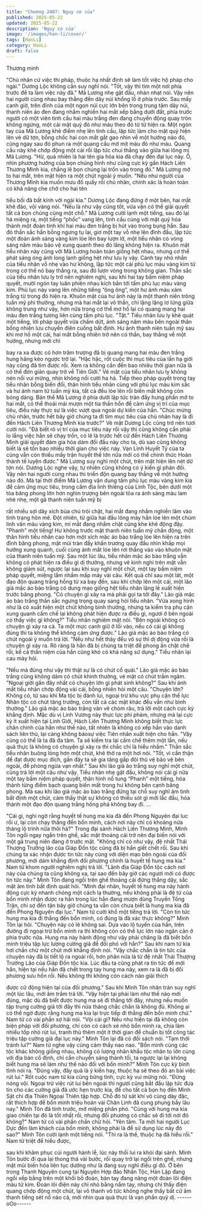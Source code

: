 ```yaml
---
title: "Chương 2407: Nguy cơ của"
published: 2025-05-22
updated: 2025-05-22
description: 'Nguy cơ của'
image: '/images/han-li/cover/'
tags: [HanLi]
category: HanLi
draft: false
---
```


Thương minh

"Chủ nhân cứ việc thi pháp, thuộc hạ nhất định sẽ làm tốt việc hộ
pháp cho ngài." Dương Lộc không cần suy nghĩ nói.
"Tốt, vậy thì tìm một nơi phía trước để ta làm việc này đã." Mã
Lương nhẹ gật đầu, nhàn nhạt nói.
Vậy nên hai người cùng nhau bay thẳng đến dãy núi khổng lồ ở
phía trước.
Sau mấy canh giờ, trên đỉnh của một ngọn núi cực lớn bên trong
trung tâm dãy núi, thanh niên áo đen đang nhắm nghiền hai mắt
xếp bằng dưới đất, phía trước người có một viên tinh cầu hai màu
trắng đen đang chuyển động quay tròn không ngừng, một cái mặt
quỷ đỏ như máu theo đó từ từ hiện ra.
Một ngón tay của Mã Lương khẽ điểm nhẹ lên tinh cầu, lập tức
làm cho mặt quỷ hiện lên vẻ dữ tợn, bỗng chốc hai con mắt gắt
gao nhìn về một hướng nào đó, cũng ngay sau đó phun ra một
quang cầu mờ mịt màu đỏ như máu.
Quang cầu này khẽ chớp động một cái rồi lập tức chui thẳng vào
giữa hai lông mi Mã Lương.
"Hừ, quả nhiên là hai tên gia hỏa kia đã chạy đến đại lục này. Ồ,
nhìn phương hướng của bọn chúng hình như cũng cực kỳ gần
Hách Liên Thương Minh kia, chẳng lẽ bọn chúng lại trốn vào
trong đó." Mã Lương mở to hai mắt, trên mặt hiện ra một chút
ngoài ý muốn.
"Nếu như người của Thương Minh kia muốn mưu đồ quấy rối chủ
nhân, chính xác là hoàn toàn có khả năng che chở cho hai tên

tiểu bối đã bất kính với ngài kia." Dương Lộc đang đứng ở một
bên, hai mắt khẽ đảo, vội vàng nói.
"Nếu là như vậy cũng tốt, vừa vặn có thể giải quyết tất cả bọn
chúng cùng một chỗ." Mã Lương cười lạnh một tiếng, sau đó lại
há miệng ra, một tiếng “phốc” vang lên, tinh cầu cùng với mặt quỷ
hóa thành một đoàn tinh khí hai màu đen trắng bị hút vào trong
bụng hắn.
Sau đó thần sắc hắn bỗng ngưng tụ lại, giơ một tay vỗ nhẹ lên
đỉnh đầu, lập tức một đoàn ánh sáng vàng kim lóe lên bay lượn
lờ, một tiểu nhân có vòng sáng năm màu bảo vệ xung quanh theo
đó lăng không hiện ra.
Khuôn mặt tiểu nhân này cũng với Mã Lương hoàn toàn giống hệt
nhau, nhưng cơ thể phát sáng óng ánh long lanh giống hệt như
lưu ly vậy. Cánh tay nhỏ nhắn của tiểu nhân vỗ nhẹ vào hư
không, lập tức một cái phù lục màu vàng kim từ trong cơ thể nó
bay thẳng ra, sau đó lượn vòng trong không gian.
Thần sắc của tiểu nhân lưu ly trở nên nghiêm nghị, sau khi hai tay
bấm niệm pháp quyết, mười ngón tay luân phiên nhau kích bắn
tới tấm phù lục màu vàng kim.
Phù lục này vang lên những tiếng “ông ông”, một hư ảnh màu
xám trắng từ trong đó hiện ra.
Khuôn mặt của hư ảnh này là một thanh niên trông tuấn mỹ phi
thường, nhưng mà hai mắt lại vô thần, chỉ lặng lặng lơ lửng giữa
không trung như vậy, hơn nữa trong cơ thể mơ hồ lại có quang
mang hai màu đen trắng tương liên cùng tấm phù lục.
"Tật."
Tiểu nhân lưu ly khẽ quát một tiếng, lời pháp quyết vừa chấm dứt,
ánh sáng năm màu bên ngoài thân bỗng nhiên lưu chuyển điên
cuồng bất định.
Hư ảnh thanh niên tuấn mỹ sau khi mơ hồ một cái, hai mắt bỗng
nhiên trở nên có thần, bay thẳng về một hướng, nhưng mới chỉ

bay ra xa được có hơn trăm trượng đã bị quang mang hai màu
đen trắng hung hăng kéo ngược trở lại.
"Hặc hặc, rốt cuộc thì mục tiêu của lần hạ giới này cũng đã tìm
được rồi. Xem ra không cần đến bao nhiêu thời gian nữa là có thể
đơn giản quay trở về Tiên Giới." Vẻ mặt của tiểu nhân lưu ly
không nén nổi vui mừng, nhịn không nổi cười ha hả.
Tiếp theo pháp quyết trong tay tiểu nhân bỗng biến đổi, thân hình
tiểu nhân cùng với phù lục màu kim sắc và hư ảnh nam tử tuấn
mỹ kia, tất cả đều lóe lên rồi biến mất không còn bóng dáng.
Bản thể Mã Lương ở phía dưới lập tức tràn đầy hưng phấn mở to
hai mắt, có thể thoải mái mượn một tia thần hồn để cảm ứng vị trí
của mục tiêu, điều này thực sự là việc vượt qua ngoài dự kiến
của hắn.
"Chúc mừng chủ nhân, trước hết bây giờ chúng ta đi tìm mục tiêu
của chủ nhân hay là đi đến Hách Liên Thương Minh kia trước?"
Vẻ mặt Dương Lộc cũng trở nên tươi cười nói.
"Đã biết rõ vị trí của mục tiêu này rồi vậy thì cũng không cần phải
lo lắng việc hắn sẽ chạy trốn, có lẽ là trước hết cứ đến Hách Liên
Thương Minh giải quyết đám gia hỏa dám đối đầu này cho ta, dù
sao cũng không biết là sẽ tốn bao nhiêu thời gian cho việc này.
Vạn Linh Huyết Tỷ của ta cũng vẫn còn thiếu mấy trận huyết thế
lớn nữa mới có thể chính thức
Hoàn thành tế luyện được." Mã Lương suy nghĩ một chút, trên
mặt hiện lên nét dữ tợn nói.
Dương Lộc nghe vậy, tự nhiên cũng không có ý kiến gì phản đối.
Vậy nên hai người cùng nhau thi triển độn quang bay thẳng về
một hướng nào đó.
Mà tại thời điểm Mã Lương vận dụng tấm phù lục màu vàng kim
kia để cảm ứng mục tiêu, trong cấm địa linh thiêng của Linh Tộc,
bên dưới một tòa băng phong lớn hơn nghìn trượng bên ngoài
tỏa ra ánh sáng màu lam nhè nhẹ, một gã thanh niên tuấn mỹ bị

rất nhiều sợi dây xích bùa chú trói chặt, hai mắt đang nhắm
nghiền lâm vào tình trạng hôn mê.
Đột nhiên, từ giữa hai đầu lông mày hắn lóe lên một chùm linh
văn màu vàng kim, mí mắt đang nhắm chặt cũng khe khẽ động
đậy.
"Phanh" một tiếng!
Hư không trước mặt thanh niên tuấn mỹ chấn động, một thân
hình tiểu nhân cao hơn một xích mặc áo bào trắng lóe lên hiện ra
trên đỉnh băng phong, mặt mũi tràn đầy khẩn trương quay đầu
nhìn khắp mọi hướng xung quanh, cuối cùng ánh mắt lóe lên rơi
thẳng vào vào khuôn mặt của thanh niên tuấn mỹ.
Sau một lúc lâu, tiểu nhân mặc áo bào trắng vẫn không có phát
hiện ra điều gì dị thường, nhưng vẻ kinh nghi trên mặt vẫn không
giảm sút, ngược lại sau khi suy nghĩ một chút, một tay bấm niệm
pháp quyết, miệng lẩm nhẩm mấp máy vài câu.
Kết quả chỉ sau một lát, một đạo độn quang trắng hồng từ xa bay
đến, sau khi chớp lên một cái, một lão giả mặc áo bào trắng có
dung mạo giống hệt tiểu nhân lặng lẽ xuất hiện trước băng phong.
"Có chuyện gì xảy ra mà phải gọi ta tới đây." Lão giả mặc áo bào
trắng thần sắc ngưng trọng quay sang hỏi tiểu nhân.
"Vừa xong hình như là có xuất hiện một chút không bình thường,
nhưng ta kiểm tra phụ cận xung quanh cấm chế lại không phát
hiện được ra điều gì, ngươi ở bên ngoài có thấy việc gì không?"
Tiểu nhân nghiêm mặt nói.
"Bên ngoài không có chuyện gì xảy ra cả. Ta một mực canh giữ ở
lối vào, nếu có cái gì không đúng thì ta không thể không cảm ứng
được." Lão giả mặc áo bào trắng có chút ngoài ý muốn trả lời.
"Nếu như hết thảy đều vô sự thì dị động vừa rồi là chuyện gì xảy
ra. Rõ ràng là hắn đã bị chúng ta triệt để phong ấn chặt chẽ rồi,
kể cả thần niệm của hắn cũng khó có khả năng sử dụng." Tiểu
nhân lại cau mày hỏi.

"Nếu mà đúng như vậy thì thật sự là có chút cổ quái." Lão giả
mặc áo bào trắng cũng không dám có chút khinh thường, vẻ mặt
có chút trầm ngâm.
"Ngoại giới gần đây nhất có chuyện lớn gì phát sinh không?" Sau
khi ánh mắt tiểu nhân chớp động vài cái, bỗng nhiên hỏi một câu.
"Chuyện lớn? Không có, từ sau khi Ma tộc bị đánh lui, ngoại trừ
khu vực phụ cận thế lực Nhân tộc có chút tăng trưởng, còn tất cả
các mặt khác đều vẫn như bình thường." Lão giả mặc áo bào
trắng vân vê chòm râu, trả lời một cách cực kỳ khẳng định.
Mặc dù vị Linh Vương này thực lực phi phàm, nhưng mà lại cực
kỳ ít xuất hiện tại Linh Giới, Hách Liên Thương Minh không biết
thực lực chân chính của hắn như thế nào, tất nhiên là không có
xếp hắn vào danh sách liên thủ, lại càng không báosự việc Tiên
nhân xuất hiện cho hắn.
"Vậy cũng có thể là ta đã đa tâm. Ta sẽ kiểm tra lại cấm chế thêm
một lần, nếu quả thực là không có chuyện gì xảy ra thì chắc chỉ là
hiểu nhầm." Thần sắc tiểu nhân buông lỏng hơn một chút, khẽ
thở ra một hơi nói.
"Tốt, vì cẩn thận để đạt được mục đích, gần đây ta sẽ gia tăng
gấp đôi thủ vệ bảo vệ bên ngoài, để phòng ngừa vạn nhất." Sau
khi lão giả áo trắng suy nghĩ một chút, cũng trả lời một câu như
vậy.
Tiểu nhân nhẹ gật đầu, không nói cái gì nữa một tay bấm niệm
pháp quyết, thân hình nổ tung “Phanh” một tiếng, hóa thành từng
điểm bạch quang biến mất trong hư không bên cạnh băng phong.
Mà sau khi lão giả mặc áo bào trắng đứng tại chỗ suy nghĩ âm
tình bất định một chút, cảm thấy thật sự không có thiếu sót gì mới
lắc đầu, hóa thành một đạo độn quang trắng hồng phá không bay
đi.
…

"Cái gì, nghi ngờ rằng huyết tế hung ma kia đã đến Phong
Nguyên đại luc rồi ư, lại còn chạy thẳng đến bổn minh, cách nơi
này chỉ có khoảng nửa tháng lộ trình nữa thôi hả?" Trong đại
sảnh Hách Liên Thương Minh, Minh Tôn ngồi ngay ngắn trên ghế,
sắc mặt thoáng cái trở nên đại biến nói với một gã trung niên
đang ở trước mặt.
"Không chỉ có như vậy, đệ nhất Thái Thượng Trưởng lão của
Giáp Đồn tộc cũng đã bị hắn giết chết rồi. Sau khi chúng ta xác
nhận được tin tức này cùng với diện mạo bên ngoài của đối
phương, mới dám khẳng định đối phương chính là huyết tế hung
ma kia." Nam tử khom người nghiêm nghị trả lời.
"Lãnh địa Giáp Đồn tộc cách nơi này của chúng ta cũng không xa,
tại sao đến bây giờ các ngươi mới có được tin tức này." Minh Tôn
đang ngồi trên ghế thoáng cái đứng thẳng dậy, sắc mặt âm tình
bất định quát hỏi.
"Minh đại nhân, huyết tế hung ma này hành động cực kỳ nhanh
chóng một cách lạ thường, nếu không phải là đệ tử của bổn minh
nhận được ra hắn trong lúc hắn đang mượn dùng Truyền Tống
Trận, chỉ sợ đến tận bây giờ chúng ta vẫn còn chưa biết là hung
ma kia đã đến Phong Nguyên đại lục." Nam tử cười khổ một tiếng
trả lời.
"Còn tin tức hung ma kia đi thẳng đến bổn minh, có đúng là đã
xác thực không?" Minh Tôn lại hỏi.
"Chuyện này có lẽ không sai. Dựa vào lộ tuyến của hắn, trên
đường đi ngoại trừ bổn minh ra thì không còn có thế lực lớn nào
ngăn cản ở phía trước nữa. Hung ma này hành động như vậy
phải chăng là đã biết bổn minh triệu tập lực lượng cường giả để
đối phó với hắn?" Sau khi nam tử kia hơi chần chừ một chút mới
khẳng định nói.
"Vậy chắc chắn là tin tức của chuyện này đã bị tiết lộ ra ngoài rồi,
hơn phân nửa là từ đệ nhất Thái Thượng Trưởng Lão của Giáp
Đồn tộc kia. Lúc đầu ta cũng phát ra tin tức để mời hắn, hiện tại
nếu hắn đã chết trong tay hung ma này, xem ra là đã bị đối
phương sưu hồn rồi. Nếu không thì không còn cách nào giải thích

được cử động hiện tại của đối phương." Sau khi Minh Tôn nhăn
trán suy nghĩ một lúc lâu, mới âm trầm trả lời.
"Vậy hiện tại phải làm như thế nào mới đúng, mặc dù đã biết
được hung ma sẽ đi thẳng tới đây, nhưng nếu muốn tập trung
cường giả tới đây thì nửa tháng chắc chắn là không đủ. Không ai
có thể ngờ được rằng hung ma kia lại trực tiếp đi thẳng đến bổn
minh chứ." Nam tử có vài phần sợ hãi nói.
"Vội cái gì? Nếu như hiện tại đã không còn biện pháp với đối
phương, chỉ còn có cách xé nhỏ bổn minh ra, chia làm nhiều tốp
nhỏ rút lui, tranh thủ thêm một ít thời gian để chuẩn bị tốt công tác
triệu tập cường giả đại lục này." Minh Tôn lại đã có đối sách nói.
"Tạm thời tránh lui?" Nam tử nghe vậy cũng cảm thấy nao nao.
"Bổn minh cùng các tộc khác không giống nhau, không có lượng
nhân khẩu tộc nhân to lớn cùng với địa bàn cố định, chỉ cần
chuyển sáng thành tối, ta ngược lại lại không biết hung ma sẽ làm
như thế nào đối với bổn minh?" Minh Tôn cực kỳ bình tĩnh nói ra.
"Đúng vậy, đây quả là ý kiến hay, thuộc hạ sẽ theo đó an bài việc
rút lui." Rốt cuộc nam tử kia cũng bừng tỉnh, cực kỳ vui mừng nói.
"Đừng nóng vội. Ngoại trừ việc rút lui bên ngoài thì ngươi cũng
bắt đầu lập tức đưa tin cho các cường giả đã ước hẹn trước kia,
để cho tất cả bọn họ đến Minh Sát chi địa Thiên Ngoại Thiên tập
hợp. Chỗ đó tử sát khí vô cùng dày đặc, rất thích hợp để bổn
minh triệu hoán vài Chân Linh đã cung phụng bấy lâu nay." Minh
Tôn đã tính trước, mở miệng phân phó.
"Cùng với hung ma kia giao chiến tại đó là tốt nhất rồi, nhưng đối
phương có chắc sẽ đi tới nơi đó không?" Nam tử có vài phần
chần chừ hỏi.
"Yên tâm. Ta mời hai người Lục Dực đến làm khách của bổn
minh, không phải là để sử dụng lúc này đó sao?" Minh Tôn cười
lạnh một tiếng nói.
"Thì ra là thế, thuộc hạ đã hiểu rồi." Nam tử triệt để hiểu được,

sau khi khâm phục cúi người hành lễ, lúc này thối lui ra khỏi đại
sảnh.
Minh Tôn bước đi qua lại thong thả vài bước, rồi quay trở lại ngồi
trên ghế, nhưng mặt mũi biến hóa liên tục dường như là đang suy
nghĩ điều gì đó.
Ở bên trong Thanh Nguyên cung tại Nguyên Hợp đảo Nhân Tộc,
Hàn Lập đang ngồi xếp bằng trên một khối bồ đoàn, bàn tay đang
nâng một đoàn lôi điện màu tử kim.
Đoàn lôi điện này chỉ nhỏ bằng nắm tay, nhưng chỉ thấy điện
quang chớp động một chút, lại vô thanh vô tức không nghe thấy
bất cứ âm thanh tiếng sét nổ nào cả, mới nhìn qua quả thực là
vạn phần quỷ dị.
------oOo------
